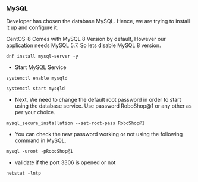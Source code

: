 ### MySQL
Developer has chosen the database MySQL. Hence, we are trying to install it up and configure it.

CentOS-8 Comes with MySQL 8 Version by default, However our application needs MySQL 5.7. So lets disable MySQL 8 version.

```
dnf install mysql-server -y
```
* Start MySQL Service

```
systemctl enable mysqld
```
```
systemctl start mysqld
```
* Next, We need to change the default root password in order to start using the database service. Use password RoboShop@1 or any other as per your choice.

```
mysql_secure_installation --set-root-pass RoboShop@1
```
* You can check the new password working or not using the following command in MySQL.
```
mysql -uroot -pRoboShop@1
```
* validate if the port 3306 is opened or not 
```
netstat -lntp
```
